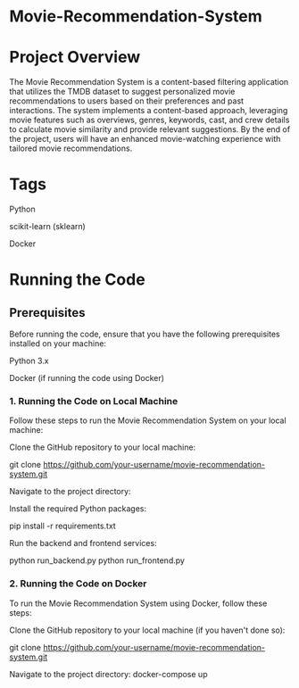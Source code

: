# Movie-Recommendation-System


# Project Overview

The Movie Recommendation System is a content-based filtering application that utilizes the TMDB dataset to suggest personalized movie recommendations to users based on their preferences and past interactions. The system implements a content-based approach, leveraging movie features such as overviews, genres, keywords, cast, and crew details to calculate movie similarity and provide relevant suggestions. By the end of the project, users will have an enhanced movie-watching experience with tailored movie recommendations.

# Tags

Python

scikit-learn (sklearn)

Docker

# Running the Code

## Prerequisites

Before running the code, ensure that you have the following prerequisites installed on your machine:

Python 3.x

Docker (if running the code using Docker)

### 1. Running the Code on Local Machine
Follow these steps to run the Movie Recommendation System on your local machine:

Clone the GitHub repository to your local machine:

git clone https://github.com/your-username/movie-recommendation-system.git

Navigate to the project directory:

Install the required Python packages:

pip install -r requirements.txt


Run the backend and frontend services:

python run_backend.py
python run_frontend.py


### 2. Running the Code on Docker
To run the Movie Recommendation System using Docker, follow these steps:

Clone the GitHub repository to your local machine (if you haven't done so):

git clone https://github.com/your-username/movie-recommendation-system.git

Navigate to the project directory:
docker-compose up






